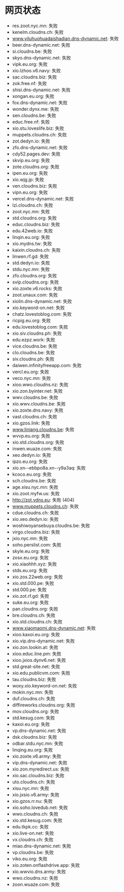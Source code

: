 # 网页状态
- res.zoot.nyc.mn: 失败
- kenelm.cloudns.ch: 失败
- www.yiluhuohuadaishadian.dns-dynamic.net: 失败
- beer.dns-dynamic.net: 失败
- si.cloudns.be: 失败
- skyo.dns-dynamic.net: 失败
- vipk.eu.org: 失败
- xio.lzhoo.v6.navy: 失败
- sac.cloudns.biz: 失败
- zok.free.nf: 失败
- shisi.dns-dynamic.net: 失败
- xongan.eu.org: 失败
- fox.dns-dynamic.net: 失败
- wonder.dynx.me: 失败
- sen.cloudns.be: 失败
- educ.free.nf: 失败
- xio.stu.loveslife.biz: 失败
- muppets.cloudns.ch: 失败
- zot.dedyn.io: 失败
- zfo.dns-dynamic.net: 失败
- cdy52.pages.dev: 失败
- skvip.eu.org: 失败
- zote.cloudns.org: 失败
- ipen.eu.org: 失败
- xio.wjg.jp: 失败
- ven.cloudns.biz: 失败
- vipn.eu.org: 失败
- vercel.dns-dynamic.net: 失败
- lzi.cloudns.ch: 失败
- zoot.nyc.mn: 失败
- std.cloudns.org: 失败
- educ.cloudns.biz: 失败
- edu.42web.io: 失败
- linqin.eu.org: 失败
- xio.mydns.tw: 失败
- kaixin.cloudns.ch: 失败
- linwen.rf.gd: 失败
- std.dedyn.io: 失败
- stdu.nyc.mn: 失败
- zfo.cloudns.org: 失败
- svip.cloudns.org: 失败
- xio.zoxte.v6.rocks: 失败
- zoot.unaux.com: 失败
- xiolin.dns-dynamic.net: 失败
- xio.keyword-on.net: 失败
- chatz.lovestoblog.com: 失败
- ricpig.eu.org: 失败
- edu.lovestoblog.com: 失败
- xio.siv.cloudns.ph: 失败
- edu.ezpz.work: 失败
- vice.cloudns.be: 失败
- clo.cloudns.be: 失败
- siv.cloudns.ph: 失败
- daiwen.infinityfreeapp.com: 失败
- vercl.eu.org: 失败
- veco.nyc.mn: 失败
- xioo.wwo.cloudns.nz: 失败
- xio.zon.byinter.net: 失败
- wwv.cloudns.be: 失败
- xio.wwv.cloudns.be: 失败
- xio.zoxte.dns.navy: 失败
- vast.cloudns.ch: 失败
- xio.gzos.link: 失败
- www.liniang.cloudns.be: 失败
- wvvp.eu.org: 失败
- xio.std.cloudns.org: 失败
- inwen.wuaze.com: 失败
- xeo.dedyn.io: 失败
- ipzo.eu.org: 失败
- xio.xn--ebbpo8a.xn--y9a3aq: 失败
- kcoco.eu.org: 失败
- sch.cloudns.be: 失败
- age.xisu.nyc.mn: 失败
- xio.zoot.myfw.us: 失败
- http://zot.ydns.eu: 失败 (404)
- www.muppets.cloudns.ch: 失败
- cdue.cloudns.ch: 失败
- xio.xeo.dedyn.io: 失败
- woshiwoyansebuya.cloudns.be: 失败
- virgo.cloudns.biz: 失败
- jxio.nyc.mn: 失败
- soho.perslist.com: 失败
- skyle.eu.org: 失败
- zosx.eu.org: 失败
- xio.xiaohhh.xyz: 失败
- stds.eu.org: 失败
- xio.zos.22web.org: 失败
- xio.std.000.pe: 失败
- std.000.pe: 失败
- xio.zot.rf.gd: 失败
- suke.eu.org: 失败
- pan.cloudns.org: 失败
- bre.cloudns.ch: 失败
- xio.std.cloudns.ch: 失败
- www.xiaomaomi.dns-dynamic.net: 失败
- xioo.kaxoi.eu.org: 失败
- xio.vip.dns-dynamic.net: 失败
- xio.zon.lookin.at: 失败
- xioo.educ.line.pm: 失败
- xioo.jxios.dynv6.net: 失败
- std.great-site.net: 失败
- xio.edu.publicvm.com: 失败
- tau.cloudns.biz: 失败
- woxy.xio.keyword-on.net: 失败
- mokin.nyc.mn: 失败
- duf.cloudns.ch: 失败
- diffireworks.cloudns.org: 失败
- mov.cloudns.org: 失败
- std.kesug.com: 失败
- kaxoi.eu.org: 失败
- vp.dns-dynamic.net: 失败
- dsk.cloudns.biz: 失败
- odbar.stdu.nyc.mn: 失败
- linqing.eu.org: 失败
- xio.zoxte.v6.army: 失败
- vip.dns-dynamic.net: 失败
- xio.zon.myredirect.us: 失败
- xio.sac.cloudns.biz: 失败
- uto.cloudns.ch: 失败
- xisu.nyc.mn: 失败
- xio.jxsio.v6.army: 失败
- xio.gzos.rr.nu: 失败
- xio.soho.lovedub.net: 失败
- wwo.cloudns.ch: 失败
- xio.std.kesug.com: 失败
- edu.tkpk.cc: 失败
- xio.live-on.net: 失败
- vx.cloudns.ch: 失败
- miao.dns-dynamic.net: 失败
- vp.cloudns.be: 失败
- viko.eu.org: 失败
- xio.zoten.onflashdrive.app: 失败
- xio.wwvio.dns.army: 失败
- wwo.cloudns.nz: 失败
- zoon.wuaze.com: 失败
